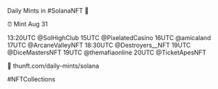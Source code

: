 Daily Mints in #SolanaNFT 🚀

⏰ Mint Aug 31

13:20UTC @SolHighClub
15UTC @PixelatedCasino
16UTC @amicaland
17UTC @ArcaneValleyNFT
18:30UTC @Destroyers__NFT
19UTC @DiceMastersNFT
19UTC @themafiaonline
20UTC @TicketApesNFT

🔗 thunft.com/daily-mints/solana

#NFTCollections